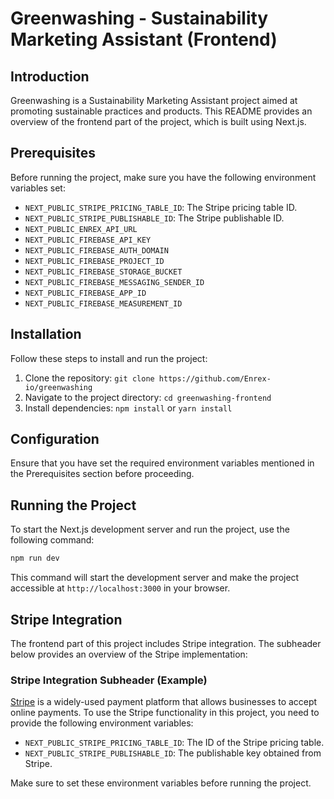 # Greenwashing - Sustainability Marketing Assistant (Frontend)

## Introduction
Greenwashing is a Sustainability Marketing Assistant project aimed at promoting sustainable practices and products. This README provides an overview of the frontend part of the project, which is built using Next.js.

## Prerequisites
Before running the project, make sure you have the following environment variables set:

- `NEXT_PUBLIC_STRIPE_PRICING_TABLE_ID`: The Stripe pricing table ID.
- `NEXT_PUBLIC_STRIPE_PUBLISHABLE_ID`: The Stripe publishable ID.
- `NEXT_PUBLIC_ENREX_API_URL`
- `NEXT_PUBLIC_FIREBASE_API_KEY`
- `NEXT_PUBLIC_FIREBASE_AUTH_DOMAIN`
- `NEXT_PUBLIC_FIREBASE_PROJECT_ID`
- `NEXT_PUBLIC_FIREBASE_STORAGE_BUCKET`
- `NEXT_PUBLIC_FIREBASE_MESSAGING_SENDER_ID`
- `NEXT_PUBLIC_FIREBASE_APP_ID`
- `NEXT_PUBLIC_FIREBASE_MEASUREMENT_ID`

## Installation
Follow these steps to install and run the project:

1. Clone the repository: `git clone https://github.com/Enrex-io/greenwashing`
2. Navigate to the project directory: `cd greenwashing-frontend`
3. Install dependencies: `npm install` or `yarn install`

## Configuration
Ensure that you have set the required environment variables mentioned in the Prerequisites section before proceeding.

## Running the Project
To start the Next.js development server and run the project, use the following command:

```bash
npm run dev
```

This command will start the development server and make the project accessible at `http://localhost:3000` in your browser.

## Stripe Integration
The frontend part of this project includes Stripe integration. The subheader below provides an overview of the Stripe implementation:

### Stripe Integration Subheader (Example)
[Stripe](https://stripe.com/) is a widely-used payment platform that allows businesses to accept online payments. To use the Stripe functionality in this project, you need to provide the following environment variables:

- `NEXT_PUBLIC_STRIPE_PRICING_TABLE_ID`: The ID of the Stripe pricing table.
- `NEXT_PUBLIC_STRIPE_PUBLISHABLE_ID`: The publishable key obtained from Stripe.

Make sure to set these environment variables before running the project.